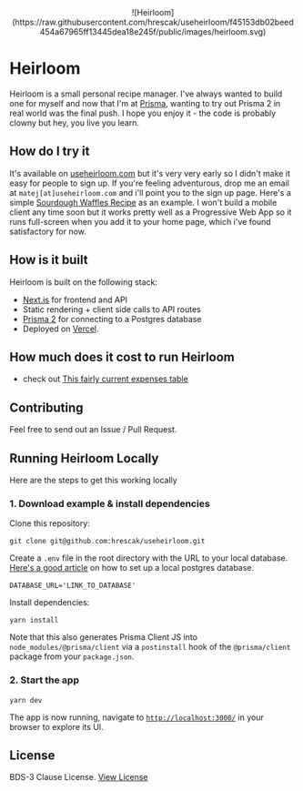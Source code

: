 <div align="center">
  ![Heirloom](https://raw.githubusercontent.com/hrescak/useheirloom/f45153db02beed454a67965ff13445dea18e245f/public/images/heirloom.svg)
</div>

# Heirloom

Heirloom is a small personal recipe manager. I've always wanted to build one for myself and now that I'm at [Prisma](https://prisma.io), wanting to try out Prisma 2 in real world was the final push. I hope you enjoy it - the code is probably clowny but hey, you live you learn.

## How do I try it

It's available on [useheirloom.com](https://useheirloom.com) but it's very very early so I didn't make it easy for people to sign up. If you're feeling adventurous, drop me an email at `matej[at]useheirloom.com` and i'll point you to the sign up page. Here's a simple [Sourdough Waffles Recipe](https://useheirloom.com/r/sourdough-waffles) as an example. I won't build a mobile client any time soon but it works pretty well as a Progressive Web App so it runs full-screen when you add it to your home page, which i've found satisfactory for now.

## How is it built

Heirloom is built on the following stack:

- [Next.js](https://nextjs.org) for frontend and API
- Static rendering + client side calls to API routes
- [Prisma 2](https://prisma.io) for connecting to a Postgres database
- Deployed on [Vercel](https://vercel.com).

## How much does it cost to run Heirloom

- check out [This fairly current expenses table](https://github.com/hrescak/useheirloom/blob/master/EXPENSES.MD)

## Contributing

Feel free to send out an Issue / Pull Request.

## Running Heirloom Locally

Here are the steps to get this working locally

### 1. Download example & install dependencies

Clone this repository:

```
git clone git@github.com:hrescak/useheirloom.git
```

Create a `.env` file in the root directory with the URL to your local database. [Here's a good article](https://www.prisma.io/docs/guides/database-workflows/setting-up-a-database/postgresql) on how to set up a local postgres database.

```
DATABASE_URL='LINK_TO_DATABASE'
```

Install dependencies:

```
yarn install
```

Note that this also generates Prisma Client JS into `node_modules/@prisma/client` via a `postinstall` hook of the `@prisma/client` package from your `package.json`.

### 2. Start the app

```
yarn dev
```

The app is now running, navigate to [`http://localhost:3000/`](http://localhost:3000/) in your browser to explore its UI.

## License

BDS-3 Clause License. [View License](https://github.com/hrescak/useheirloom/blob/master/LICENSE)
